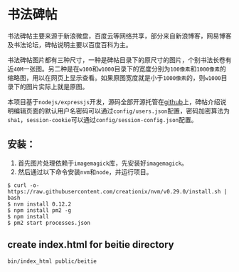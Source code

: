 # 书法碑帖

书法碑帖主要来源于新浪微盘，百度云等网络共享，部分来自新浪博客，网易博客及书法论坛，碑帖说明主要以百度百科为主。

书法碑帖图片都有三种尺寸，一种是碑帖目录下的原尺寸的图片，个别书法长卷有近`40M`一张图。另二种是在`w100`和`w1000`目录下的宽度分别为`100像素`和`1000像素`的缩略图，用以在网页上显示查看。如果原图宽度就是小于`1000像素`的，则`w1000`目录下的图片实际上就是原图。

本项目基于`nodejs/expressjs`开发，源码全部开源托管在[github](https://github.com/yuweijun/shufabeitie)上，碑帖介绍说明编辑页面的默认用户名密码可以通过`config/users.json`配置，密码加密算法为`sha1`，`session-cookie`可以通过`config/session-config.json`配置。

## 安装：

1. 首先图片处理依赖于`imagemagick`库，先安装好`imagemagick`。
2. 然后通过以下命令安装`nvm`和`node`，并运行项目。

```
$ curl -o- https://raw.githubusercontent.com/creationix/nvm/v0.29.0/install.sh | bash
$ nvm install 0.12.2
$ npm install pm2 -g
$ npm install
$ pm2 start processes.json
```

## create index.html for beitie directory

```
bin/index_html public/beitie
```
